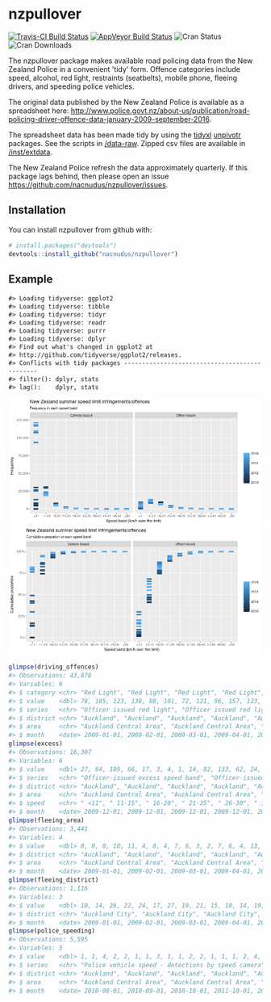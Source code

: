 
<!-- README.md is generated from README.Rmd. Please edit that file -->
nzpullover
==========

[![Travis-CI Build Status](https://travis-ci.org/nacnudus/nzpullover.svg?branch=master)](https://travis-ci.org/nacnudus/nzpullover) [![AppVeyor Build Status](https://ci.appveyor.com/api/projects/status/github/nacnudus/nzpullover?branch=master&svg=true)](https://ci.appveyor.com/project/nacnudus/nzpullover) ![Cran Status](http://www.r-pkg.org/badges/version/nzpullover) ![Cran Downloads](https://cranlogs.r-pkg.org/badges/nzpullover)

The nzpullover package makes available road policing data from the New Zealand Police in a convenient 'tidy' form. Offence categories include speed, alcohol, red light, restraints (seatbelts), mobile phone, fleeing drivers, and speeding police vehicles.

The original data published by the New Zealand Police is available as a spreadsheet here: <http://www.police.govt.nz/about-us/publication/road-policing-driver-offence-data-january-2009-september-2016>.

The spreadsheet data has been made tidy by using the [tidyxl](https://github.com/nacnudus/tidyxl) [unpivotr](https://github.com/nacnudus/unpivotr) packages. See the scripts in [/data-raw](https://github.com/nacnudus/nzpullover/tree/master/data-raw). Zipped csv files are available in [/inst/extdata](https://github.com/nacnudus/nzpullover/tree/master/inst/extdata).

The New Zealand Police refresh the data approximately quarterly. If this package lags behind, then please open an issue <https://github.com/nacnudus/nzpullover/issues>.

Installation
------------

You can install nzpullover from github with:

``` r
# install.packages("devtools")
devtools::install_github("nacnudus/nzpullover")
```

Example
-------

    #> Loading tidyverse: ggplot2
    #> Loading tidyverse: tibble
    #> Loading tidyverse: tidyr
    #> Loading tidyverse: readr
    #> Loading tidyverse: purrr
    #> Loading tidyverse: dplyr
    #> Find out what's changed in ggplot2 at
    #> http://github.com/tidyverse/ggplot2/releases.
    #> Conflicts with tidy packages ----------------------------------------------
    #> filter(): dplyr, stats
    #> lag():    dplyr, stats

![](README-example-1.png)![](README-example-2.png)

``` r
glimpse(driving_offences)
#> Observations: 43,878
#> Variables: 6
#> $ category <chr> "Red Light", "Red Light", "Red Light", "Red Light", "...
#> $ value    <dbl> 78, 105, 123, 138, 88, 101, 72, 121, 96, 157, 123, 97...
#> $ series   <chr> "Officer issued red light", "Officer issued red light...
#> $ district <chr> "Auckland", "Auckland", "Auckland", "Auckland", "Auck...
#> $ area     <chr> "Auckland Central Area", "Auckland Central Area", "Au...
#> $ month    <date> 2009-01-01, 2009-02-01, 2009-03-01, 2009-04-01, 2009...
glimpse(excess)
#> Observations: 16,307
#> Variables: 6
#> $ value    <dbl> 27, 84, 109, 66, 17, 3, 4, 1, 14, 82, 133, 62, 24, 6,...
#> $ series   <chr> "Officer-issued excess speed band", "Officer-issued e...
#> $ district <chr> "Auckland", "Auckland", "Auckland", "Auckland", "Auck...
#> $ area     <chr> "Auckland Central Area", "Auckland Central Area", "Au...
#> $ speed    <chr> " <11", " 11-15", " 16-20", " 21-25", " 26-30", " 31-...
#> $ month    <date> 2009-12-01, 2009-12-01, 2009-12-01, 2009-12-01, 2009...
glimpse(fleeing_area)
#> Observations: 3,441
#> Variables: 4
#> $ value    <dbl> 0, 0, 0, 10, 11, 4, 8, 4, 7, 6, 3, 2, 7, 6, 4, 13, 10...
#> $ district <chr> "Auckland", "Auckland", "Auckland", "Auckland", "Auck...
#> $ area     <chr> "Auckland Central Area", "Auckland Central Area", "Au...
#> $ month    <date> 2009-01-01, 2009-02-01, 2009-03-01, 2009-04-01, 2009...
glimpse(fleeing_district)
#> Observations: 1,116
#> Variables: 3
#> $ value    <dbl> 10, 14, 26, 22, 24, 17, 27, 19, 21, 15, 18, 14, 19, 1...
#> $ district <chr> "Auckland City", "Auckland City", "Auckland City", "A...
#> $ month    <date> 2009-01-01, 2009-02-01, 2009-03-01, 2009-04-01, 2009...
glimpse(police_speeding)
#> Observations: 5,595
#> Variables: 5
#> $ value    <dbl> 1, 1, 4, 2, 2, 1, 1, 3, 1, 1, 2, 2, 1, 1, 1, 2, 4, 3,...
#> $ series   <chr> "Police vehicle speed - detections by speed camera", ...
#> $ district <chr> "Auckland", "Auckland", "Auckland", "Auckland", "Auck...
#> $ area     <chr> "Auckland Central Area", "Auckland Central Area", "Au...
#> $ month    <date> 2010-08-01, 2010-09-01, 2010-10-01, 2011-10-01, 2011...
```
